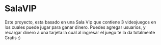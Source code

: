 # SalaVIP
Este proyecto, esta basado en una Sala Vip que contiene 3 videojuegos en los cuales puede jugar para ganar dinero. Puedes agregar usuarios, y recargar dinero a una tarjeta la cual al ingresar el juego te la da totalmente Gratis :)
